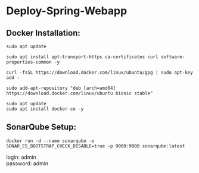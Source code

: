 # Deploy-Spring-Webapp

Docker Installation:
---------------------
```
sudo apt update
```
```
sudo apt install apt-transport-https ca-certificates curl software-properties-common -y
```
```
curl -fsSL https://download.docker.com/linux/ubuntu/gpg | sudo apt-key add -
```
```
sudo add-apt-repository "deb [arch=amd64] https://download.docker.com/linux/ubuntu bionic stable"
```
```
sudo apt update
sudo apt install docker-ce -y
```


SonarQube Setup:
---------------------

```
docker run -d --name sonarqube -e SONAR_ES_BOOTSTRAP_CHECK_DISABLE=true -p 9000:9000 sonarqube:latest
```
login: admin	
password: admin
